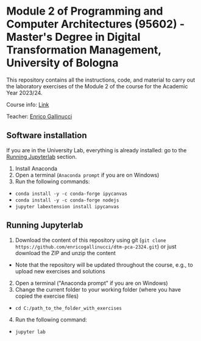 # Module 2 of Programming and Computer Architectures (95602) - Master's Degree in Digital Transformation Management, University of Bologna

This repository contains all the instructions, code, and material to carry out the laboratory exercises of the Module 2 of the course for the Academic Year 2023/24.

Course info: [Link](https://www.unibo.it/en/teaching/course-unit-catalogue/course-unit/2023/466749)

Teacher: [Enrico Gallinucci](https://www.unibo.it/sitoweb/enrico.gallinucci)


## Software installation 

If you are in the University Lab, everything is already installed: go to the [Running Jupyterlab](#running-jupyterlab) section.

1. Install Anaconda
2. Open a terminal (```Anaconda prompt``` if you are on Windows)
3. Run the following commands:
  - ```conda install -y -c conda-forge ipycanvas```
  - ```conda install -y -c conda-forge nodejs```
  - ```jupyter labextension install ipycanvas```

## Running Jupyterlab

1. Download the content of this repository using git (```git clone https://github.com/enricogallinucci/dtm-pca-2324.git```) or just download the ZIP and unzip the content
  - Note that the repository will be updated throughout the course, e.g., to upload new exercises and solutions
2. Open a terminal ("Anaconda prompt" if you are on Windows)
3. Change the current folder to your working folder (where you have copied the exercise files)
  - ```cd C:/path_to_the_folder_with_exercises```
4. Run the following command:
  - ```jupyter lab```